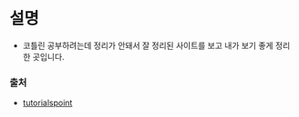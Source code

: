 # 설명
- 코틀린 공부하려는데 정리가 안돼서 잘 정리된 사이트를 보고 내가 보기 좋게 정리한 곳입니다.

### 출처
- [tutorialspoint](https://www.tutorialspoint.com/kotlin/index.htm)